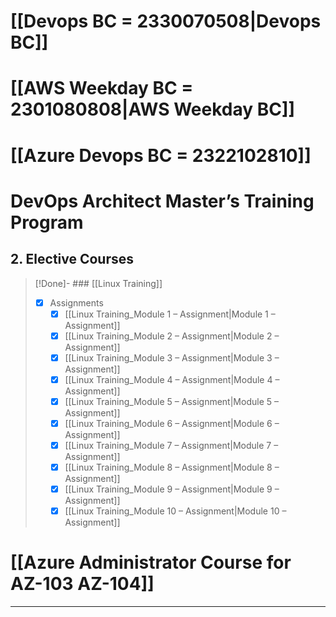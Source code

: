 
# [[Devops BC = 2330070508|Devops BC]]

# [[AWS Weekday BC = 2301080808|AWS Weekday BC]] 

# [[Azure Devops BC = 2322102810]]


# DevOps Architect Master’s Training Program




## 2. Elective Courses

> [!Done]- ### [[Linux Training]] 
> - [x] Assignments 
> 	- [x] [[Linux Training_Module 1 – Assignment|Module 1 – Assignment]]
> 	- [x] [[Linux Training_Module 2 – Assignment|Module 2 – Assignment]]
> 	- [x] [[Linux Training_Module 3 – Assignment|Module 3 – Assignment]]
> 	- [x] [[Linux Training_Module 4 – Assignment|Module 4 – Assignment]]
> 	- [x] [[Linux Training_Module 5 – Assignment|Module 5 – Assignment]]
> 	- [x] [[Linux Training_Module 6 – Assignment|Module 6 – Assignment]]
> 	- [x] [[Linux Training_Module 7 – Assignment|Module 7 – Assignment]]
> 	- [x] [[Linux Training_Module 8 – Assignment|Module 8 – Assignment]]
> 	- [x] [[Linux Training_Module 9 – Assignment|Module 9 – Assignment]]
> 	- [x] [[Linux Training_Module 10 – Assignment|Module 10 – Assignment]]


# [[Azure Administrator Course for AZ-103 AZ-104]]

---



